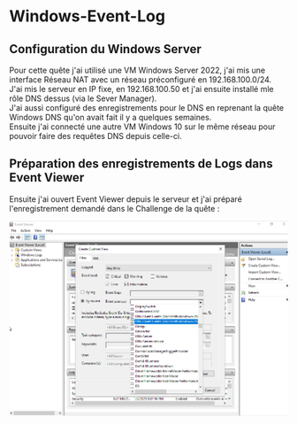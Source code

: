 # Windows-Event-Log  

## Configuration du Windows Server  
  
Pour cette quête j'ai utilisé une VM Windows Server 2022, j'ai mis une interface Réseau NAT avec un réseau préconfiguré en 192.168.100.0/24.  
J'ai mis le serveur en IP fixe, en 192.168.100.50 et j'ai ensuite installé mle rôle DNS dessus (via le Sever Manager).  
J'ai aussi configuré des enregistrements pour le DNS en reprenant la quête Windows DNS qu'on avait fait il y a quelques semaines.  
Ensuite j'ai connecté une autre VM Windows 10 sur le même réseau pour pouvoir faire des requêtes DNS depuis celle-ci.  

## Préparation des enregistrements de Logs dans Event Viewer  

Ensuite j'ai ouvert Event Viewer depuis le serveur et j'ai préparé l'enregistrement demandé dans le Challenge de la quête :  

<P ALIGN=CENTER><IMG SRC="https://github.com/julien-Nmd/Windows-Event-Log/blob/main/Capture%20d%E2%80%99%C3%A9cran%20du%202025-01-02%2021-43-04.png" Width=800></P>  

  <P ALIGN=CENTER><IMG SRC="" Width=800></P>  

